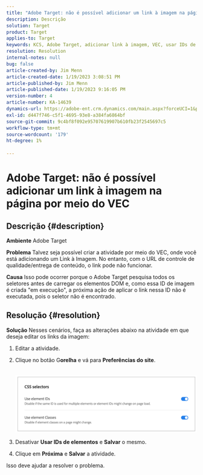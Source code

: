 ```yaml
---
title: "Adobe Target: não é possível adicionar um link à imagem na página por meio do VEC"
description: Descrição
solution: Target
product: Target
applies-to: Target
keywords: KCS, Adobe Target, adicionar link à imagem, VEC, usar IDs de elemento
resolution: Resolution
internal-notes: null
bug: false
article-created-by: Jim Menn
article-created-date: 1/19/2023 3:08:51 PM
article-published-by: Jim Menn
article-published-date: 1/19/2023 9:16:05 PM
version-number: 4
article-number: KA-14639
dynamics-url: https://adobe-ent.crm.dynamics.com/main.aspx?forceUCI=1&pagetype=entityrecord&etn=knowledgearticle&id=7834022c-0b98-ed11-aad1-6045bd0065f9
exl-id: d447f746-c5f1-4695-93e8-a384fa6864bf
source-git-commit: 9c4bf8f092e95707619907b610fb23f2545697c5
workflow-type: tm+mt
source-wordcount: '179'
ht-degree: 1%

---
```


# Adobe Target: não é possível adicionar um link à imagem na página por meio do VEC

## Descrição {#description}


<b>Ambiente</b>
Adobe Target

<b>Problema</b>
Talvez seja possível criar a atividade por meio do VEC, onde você está adicionando um Link à Imagem.
No entanto, com o URL de controle de qualidade/entrega de conteúdo, o link pode não funcionar.

<b>Causa</b>
Isso pode ocorrer porque o Adobe Target pesquisa todos os seletores antes de carregar os elementos DOM e, como essa ID de imagem é criada &quot;em execução&quot;, a próxima ação de aplicar o link nessa ID não é executada, pois o seletor não é encontrado.


## Resolução {#resolution}


<b>Solução</b>
Nesses cenários, faça as alterações abaixo na atividade em que deseja editar os links da imagem:

1. Editar a atividade.
2. Clique no botão G<b>orelha</b> e vá para <b>Preferências do site</b>.

       ![](assets/0154a0e2-0b98-ed11-aad1-6045bd0065f9.png)






































3. Desativar <b>Usar IDs de elementos</b> e <b>Salvar</b> o mesmo.
4. Clique em <b>Próxima</b> e <b>Salvar</b> a atividade.


Isso deve ajudar a resolver o problema.

